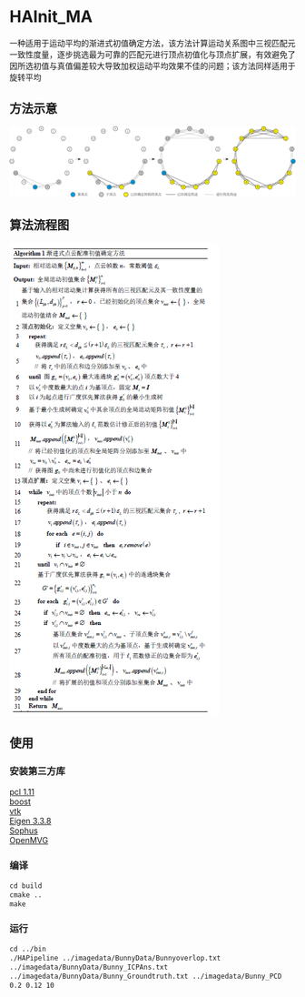 # HAInit_MA
一种适用于运动平均的渐进式初值确定方法，该方法计算运动关系图中三视匹配元一致性度量，逐步挑选最为可靠的匹配元进行顶点初值化与顶点扩展，有效避免了因所选初值与真值偏差较大导致加权运动平均效果不佳的问题；该方法同样适用于旋转平均
## 方法示意
![pipelin1](./ex1.png)
## 算法流程图
![pipeline2](./pipeline.jpg)
## 使用
### 安装第三方库
[pcl 1.11](https://github.com/PointCloudLibrary/pcl)  
[boost](https://github.com/boostorg/boost)  
[vtk](https://github.com/Kitware/VTK)  
[Eigen 3.3.8](https://eigen.tuxfamily.org/index.php?title=Main_Page)  
[Sophus](https://github.com/strasdat/Sophus)  
[OpenMVG](https://github.com/openMVG/openMVG)  
### 编译
```
cd build
cmake ..
make
```
### 运行
```
cd ../bin  
./HAPipeline ../imagedata/BunnyData/Bunnyoverlop.txt ../imagedata/BunnyData/Bunny_ICPAns.txt ../imagedata/BunnyData/Bunny_Groundtruth.txt ../imagedata/Bunny_PCD 0.2 0.12 10
```
